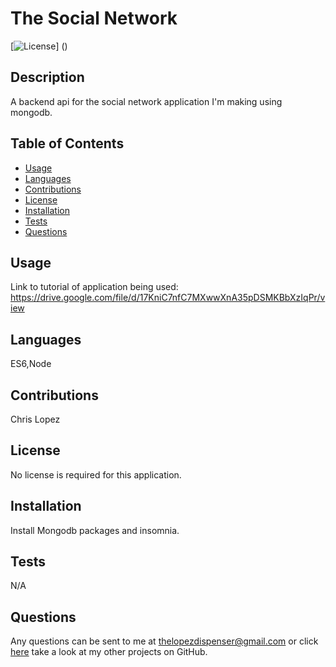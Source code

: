 # The Social Network
  [![License]()]
  ()

  ## Description
  A backend api for the social network application I'm making using mongodb.

  ## Table of Contents
  * [Usage](#usage)
  * [Languages](#languages)
  * [Contributions](#contributions)
  * [License](#license)
  * [Installation](#installation)
  * [Tests](#tests)
  * [Questions](#questions)
  ## Usage
  Link to tutorial of application being used:
  https://drive.google.com/file/d/17KniC7nfC7MXwwXnA35pDSMKBbXzIqPr/view
  ## Languages
  ES6,Node
  ## Contributions
  Chris Lopez
  ## License
  No license is required for this application.
  ## Installation
  Install Mongodb packages and insomnia.
  ## Tests
  N/A
  
  ## Questions
  Any questions can be sent to me at [thelopezdispenser@gmail.com](mailto"thelopezdispenser@gmail.com)
  or click [here](https://github.com/Chris-L985/) take a look at my other projects on GitHub.
